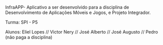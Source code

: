 InfraAPP- Aplicativo a ser desenvolvido para a disciplina de Desenvolvimento de Aplicações Móveis e Jogos, e Projeto Integrador.  

Turma: SPI - P5  

Alunos: 
Eliel Lopes //
Victor Nery  //
José Alberto //
José Augusto  //
Pedro (não paga a disciplina) 
